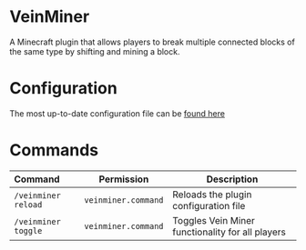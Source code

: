 # VeinMiner
A Minecraft plugin that allows players to break multiple connected blocks of the same type by shifting and mining a block.

# Configuration
The most up-to-date configuration file can be [found here](https://github.com/Aerhhh/VeinMiner/blob/main/src/main/resources/config.yml)

# Commands
| Command             | Permission          | Description                                      |
|:--------------------|---------------------|--------------------------------------------------|
| `/veinminer reload` | `veinminer.command` | Reloads the plugin configuration file            |
| `/veinminer toggle` | `veinminer.command` | Toggles Vein Miner functionality for all players |